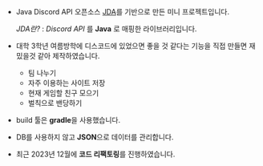 - Java Discord API 오픈소스 [JDA](https://github.com/discord-jda/JDA)를 기반으로 만든 미니 프로젝트입니다.

     *JDA란?* : *Discord API* 를 **Java** 로 매핑한 라이브러리입니다.
- 대학 3학년 여름방학에 디스코드에 있었으면 좋을 것 같다는 기능을 직접 만들면 재밌을것 같아 제작하였습니다.
    - 팀 나누기 
    - 자주 이용하는 사이트 저장 
    - 현재 게임할 친구 모으기
    - 벌칙으로 밴당하기
- build 툴은 **gradle**을 사용했습니다.
- DB를 사용하지 않고 **JSON**으로 데이터를 관리합니다.
- 최근 2023년 12월에 **코드 리팩토링**를 진행하였습니다.